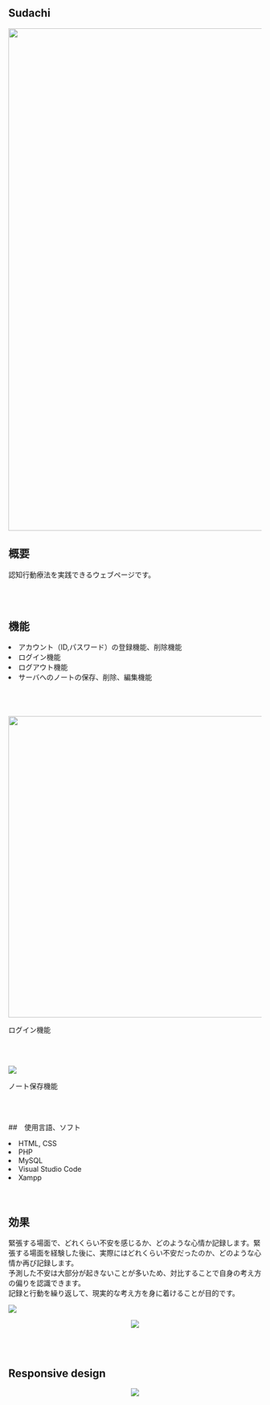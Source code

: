 ## Sudachi

<img width = "1000px" src = "https://github.com/ssk889/Sudachi/assets/67347289/135f5058-1464-4622-b2fd-884dc6a9db33">


## 概要
<p>認知行動療法を実践できるウェブページです。</p><br><br>

## 機能
<li>アカウント（ID,パスワード）の登録機能、削除機能</li>
<li>ログイン機能</li>
<li>ログアウト機能</li>
<li>サーバへのノートの保存、削除、編集機能</li>
<br>
<br><br><br>

<img width = "600px" src = "https://github.com/ssk889/Sudachi/assets/67347289/5a76b893-45a8-4dbd-8e2a-56fdb86b6da1">
<p>ログイン機能</p>

<br><br>

<img src="https://github.com/ssk889/Sudachi/assets/67347289/97c953cc-717a-4af5-9c23-7f21ef1d2eeb">
<p>ノート保存機能</p>
<br><br>

##　使用言語、ソフト
<li>HTML, CSS</li>
<li>PHP</li>
<li>MySQL</li>
<li>Visual Studio Code</li>
<li>Xampp</li>
<br><br>

## 効果
<p>緊張する場面で、どれくらい不安を感じるか、どのような心情か記録します。緊張する場面を経験した後に、実際にはどれくらい不安だったのか、どのような心情か再び記録します。<br>
  予測した不安は大部分が起きないことが多いため、対比することで自身の考え方の偏りを認識できます。<br>
  記録と行動を繰り返して、現実的な考え方を身に着けることが目的です。</p>
<img src="https://user-images.githubusercontent.com/67347289/132307975-6fdb3f16-c635-4d1f-b3b6-d0cbc1b2d001.png">

<p align="center">
  <img src="https://user-images.githubusercontent.com/67347289/132318260-fe3113ef-0040-43a4-9212-e2f6af08b0ff.png">
</p><br><br>

## Responsive design
<p align="center">
  <img src="https://user-images.githubusercontent.com/67347289/132310296-57c7a0d6-fd95-463b-9f50-7746b0d24b6d.png">
</p>

  


